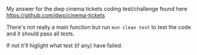 My answer for the dwp cinema tickets coding test/challenge found here https://github.com/dwp/cinema-tickets

There's not really a main function but run `mvn clean test` to test the code and it should pass all tests.

If not it'll higlight what test (if any) have failed.